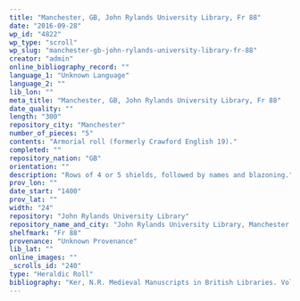 ```yaml
---
title: "Manchester, GB, John Rylands University Library, Fr 88"
date: "2016-09-28"
wp_id: "4822"
wp_type: "scroll"
wp_slug: "manchester-gb-john-rylands-university-library-fr-88"
creator: "admin"
online_bibliography_record: ""
language_1: "Unknown Language"
language_2: ""
lib_lon: ""
meta_title: "Manchester, GB, John Rylands University Library, Fr 88"
date_quality: ""
length: "300"
repository_city: "Manchester"
number_of_pieces: "5"
contents: "Armorial roll (formerly Crawford English 19)."
completed: ""
repository_nation: "GB"
orientation: ""
description: "Rows of 4 or 5 shields, followed by names and blazoning."
prov_lon: ""
date_start: "1400"
prov_lat: ""
width: "24"
repository: "John Rylands University Library"
repository_name_and_city: "John Rylands University Library, Manchester GB"
shelfmark: "Fr 88"
provenance: "Unknown Provenance"
lib_lat: ""
online_images: ""
_scrolls_id: "240"
type: "Heraldic Roll"
bibliography: "Ker, N.R. Medieval Manuscripts in British Libraries. Vol. III. Oxford: Clarendon, 1969, 445."
---
```



